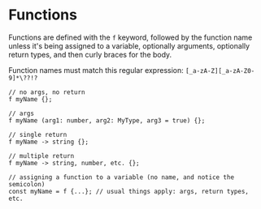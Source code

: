 # Functions

Functions are defined with the `f` keyword, followed by the function name unless it's being assigned to a variable, optionally arguments, optionally return types, and then curly braces for the body.

Function names must match this regular expression: `[_a-zA-Z][_a-zA-Z0-9]*\??!?`

```
// no args, no return
f myName {};

// args
f myName (arg1: number, arg2: MyType, arg3 = true) {};

// single return
f myName -> string {};

// multiple return
f myName -> string, number, etc. {};

// assigning a function to a variable (no name, and notice the semicolon)
const myName = f {...}; // usual things apply: args, return types, etc.
```
